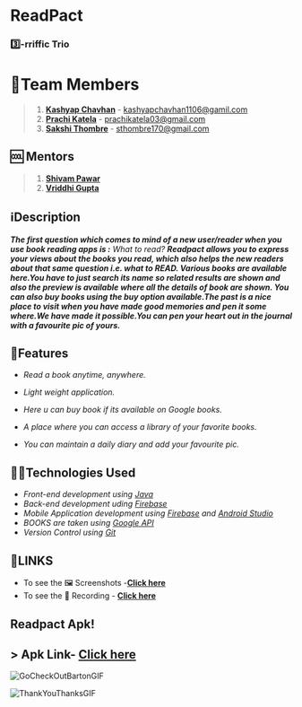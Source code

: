 # ReadPact

### :three:-rriffic Trio

# :information_desk_person:Team Members
>1) [**Kashyap Chavhan**](https://github.com/Kashyap110) - kashyapchavhan1106@gamil.com
>2) [**Prachi Katela**](https://github.com/07prachi)     - prachikatela03@gmail.com 
>3) [**Sakshi Thombre**](https://github.com/SAKSHEE547)  - sthombre170@gmail.com

## :cool: Mentors
>1) [**Shivam Pawar**](https://github.com/theshivv)
>2) [**Vriddhi Gupta**](https://github.com/Vriddhigupta)



## :information_source:Description

***The first question which comes to mind of a new user/reader when you use book reading apps is :***
*What to read?*
***Readpact allows you to express your views about the books you read, which also helps the  new readers about that same question i.e. what to READ. Various books are available here.You have to just search its name so related results are shown and also the preview is available where all the details of book are shown. You can also buy books using the buy option available.The past is a nice place to visit when you have made good memories and pen it some where.We have made it possible.You can pen your heart out in the journal with a favourite pic of yours.*** 




## :dart:Features 


* *Read a book anytime, anywhere.*

* *Light weight application.*

* *Here u can buy book if its available on Google books.*

* *A place where you can access a library of your favorite books.*

* *You can maintain a daily diary and add your favourite pic.*



## 🕵️‍♀️Technologies Used 
* *Front-end development using [Java](https://www.oracle.com/java/)*
* *Back-end development uding [Firebase](https://firebase.google.com/)*
* *Mobile Application development using [Firebase](https://firebase.google.com/) and [Android Studio](https://developer.android.com/about)*
* *BOOKS are taken using [Google API](https://developers.google.com/books/docs/v1/using)*
* *Version Control using [Git](https://git-scm.com/)*



## 🔗LINKS

 *  To see the 🖼️ Screenshots -[**Click here**](https://drive.google.com/drive/u/3/folders/1XHND70rzOW7yYW5QB0jdO9euCix_SY4y)
 *  To see the 🔴 Recording -  [**Click here**](https://drive.google.com/drive/folders/14QeMGbVF_7sLG-jIi91ZB5AkCeA1F-CB?usp=sharing)

## Readpact Apk!

## > Apk Link- [**Click here**](https://drive.google.com/drive/folders/1animvG2Vz9TR7mG8NdTsdN7wW54CXbFA?usp=sharing)

![GoCheckOutBartonGIF](https://user-images.githubusercontent.com/90785451/150198683-622886d5-4b00-452f-922c-ea9e068ea50d.gif)



![ThankYouThanksGIF](https://user-images.githubusercontent.com/90785451/150199806-5827b313-e1ad-4a35-a756-94150d324638.gif)

